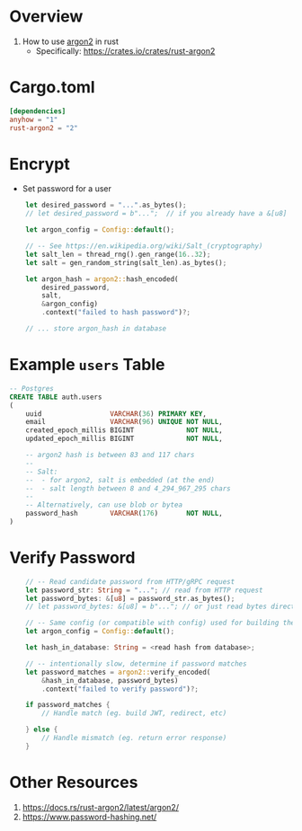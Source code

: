 # Overview
1. How to use [argon2](https://en.wikipedia.org/wiki/Argon2) in rust
    - Specifically: https://crates.io/crates/rust-argon2

# Cargo.toml
```toml
[dependencies]
anyhow = "1"
rust-argon2 = "2"
```


# Encrypt
- Set password for a user
```rust
    let desired_password = "...".as_bytes();
    // let desired_password = b"...";  // if you already have a &[u8]

    let argon_config = Config::default();

    // -- See https://en.wikipedia.org/wiki/Salt_(cryptography)
    let salt_len = thread_rng().gen_range(16..32);
    let salt = gen_random_string(salt_len).as_bytes();

    let argon_hash = argon2::hash_encoded(
        desired_password,
        salt,
        &argon_config)
        .context("failed to hash password")?;

    // ... store argon_hash in database
```


# Example `users` Table
```sql
-- Postgres
CREATE TABLE auth.users
(
    uuid                 VARCHAR(36) PRIMARY KEY,
    email                VARCHAR(96) UNIQUE NOT NULL,
    created_epoch_millis BIGINT             NOT NULL,
    updated_epoch_millis BIGINT             NOT NULL,

    -- argon2 hash is between 83 and 117 chars
    --
    -- Salt:
    --  - for argon2, salt is embedded (at the end)
    --  - salt length between 8 and 4_294_967_295 chars
    --
    -- Alternatively, can use blob or bytea
    password_hash        VARCHAR(176)       NOT NULL,
)
```


# Verify Password
```rust
    // -- Read candidate password from HTTP/gRPC request
    let password_str: String = "..."; // read from HTTP request
    let password_bytes: &[u8] = password_str.as_bytes();
    // let password_bytes: &[u8] = b"..."; // or just read bytes directly

    // -- Same config (or compatible with config) used for building the hash
    let argon_config = Config::default();

    let hash_in_database: String = <read hash from database>;

    // -- intentionally slow, determine if password matches
    let password_matches = argon2::verify_encoded(
        &hash_in_database, password_bytes)
        .context("failed to verify password")?;

    if password_matches {
        // Handle match (eg. build JWT, redirect, etc)

    } else {
        // Handle mismatch (eg. return error response)
    }
```


# Other Resources
1. https://docs.rs/rust-argon2/latest/argon2/
1. https://www.password-hashing.net/

